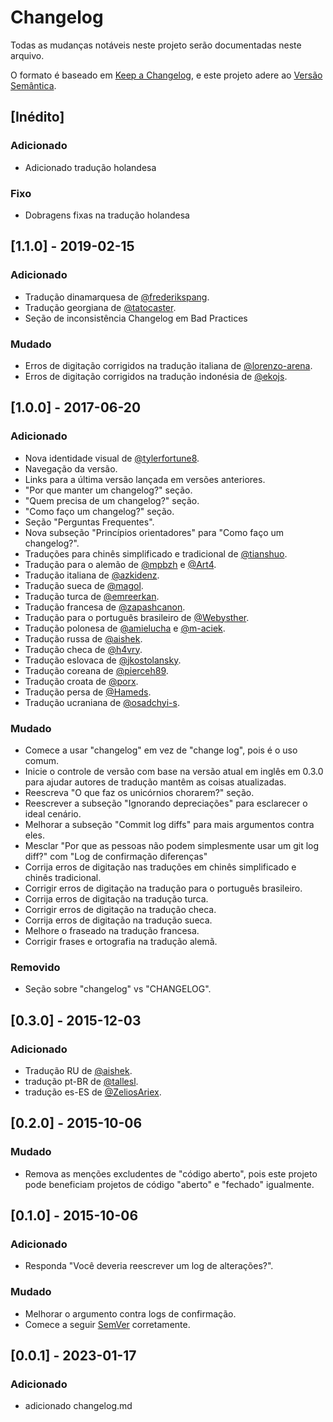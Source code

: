 # Changelog

Todas as mudanças notáveis ​​neste projeto serão documentadas neste arquivo.

O formato é baseado em [Keep a Changelog](https://keepachangelog.com/en/1.0.0/),
e este projeto adere ao [Versão Semântica](https://semver.org/spec/v2.0.0.html).

## [Inédito]

### Adicionado

- Adicionado tradução holandesa

### Fixo

- Dobragens fixas na tradução holandesa

## [1.1.0] - 2019-02-15

### Adicionado

- Tradução dinamarquesa de [@frederikspang](https://github.com/frederikspang).
- Tradução georgiana de [@tatocaster](https://github.com/tatocaster).
- Seção de inconsistência Changelog em Bad Practices

### Mudado

- Erros de digitação corrigidos na tradução italiana de [@lorenzo-arena](https://github.com/lorenzo-arena).
- Erros de digitação corrigidos na tradução indonésia de [@ekojs](https://github.com/ekojs).

## [1.0.0] - 2017-06-20

### Adicionado

- Nova identidade visual de [@tylerfortune8](https://github.com/tylerfortune8).
- Navegação da versão.
- Links para a última versão lançada em versões anteriores.
- "Por que manter um changelog?" seção.
- "Quem precisa de um changelog?" seção.
- "Como faço um changelog?" seção.
- Seção "Perguntas Frequentes".
- Nova subseção "Princípios orientadores" para "Como faço um changelog?".
- Traduções para chinês simplificado e tradicional de [@tianshuo](https://github.com/tianshuo).
- Tradução para o alemão de [@mpbzh](https://github.com/mpbzh) e [@Art4](https://github.com/Art4).
- Tradução italiana de [@azkidenz](https://github.com/azkidenz).
- Tradução sueca de [@magol](https://github.com/magol).
- Tradução turca de [@emreerkan](https://github.com/emreerkan).
- Tradução francesa de [@zapashcanon](https://github.com/zapashcanon).
- Tradução para o português brasileiro de [@Webysther](https://github.com/Webysther).
- Tradução polonesa de [@amielucha](https://github.com/amielucha) e [@m-aciek](https://github.com/m-aciek).
- Tradução russa de [@aishek](https://github.com/aishek).
- Tradução checa de [@h4vry](https://github.com/h4vry).
- Tradução eslovaca de [@jkostolansky](https://github.com/jkostolansky).
- Tradução coreana de [@pierceh89](https://github.com/pierceh89).
- Tradução croata de [@porx](https://github.com/porx).
- Tradução persa de [@Hameds](https://github.com/Hameds).
- Tradução ucraniana de [@osadchyi-s](https://github.com/osadchyi-s).

### Mudado

- Comece a usar "changelog" em vez de "change log", pois é o uso comum.
- Inicie o controle de versão com base na versão atual em inglês em 0.3.0 para ajudar
  autores de tradução mantêm as coisas atualizadas.
- Reescreva "O que faz os unicórnios chorarem?" seção.
- Reescrever a subseção "Ignorando depreciações" para esclarecer o ideal
  cenário.
- Melhorar a subseção "Commit log diffs" para mais argumentos contra
  eles.
- Mesclar "Por que as pessoas não podem simplesmente usar um git log diff?" com "Log de confirmação
  diferenças"
- Corrija erros de digitação nas traduções em chinês simplificado e chinês tradicional.
- Corrigir erros de digitação na tradução para o português brasileiro.
- Corrija erros de digitação na tradução turca.
- Corrigir erros de digitação na tradução checa.
- Corrija erros de digitação na tradução sueca.
- Melhore o fraseado na tradução francesa.
- Corrigir frases e ortografia na tradução alemã.

### Removido

- Seção sobre "changelog" vs "CHANGELOG".

## [0.3.0] - 2015-12-03

### Adicionado

- Tradução RU de [@aishek](https://github.com/aishek).
- tradução pt-BR de [@tallesl](https://github.com/tallesl).
- tradução es-ES de [@ZeliosAriex](https://github.com/ZeliosAriex).

## [0.2.0] - 2015-10-06

### Mudado

- Remova as menções excludentes de "código aberto", pois este projeto pode
  beneficiam projetos de código "aberto" e "fechado" igualmente.

## [0.1.0] - 2015-10-06

### Adicionado

- Responda "Você deveria reescrever um log de alterações?".

### Mudado

- Melhorar o argumento contra logs de confirmação.
- Comece a seguir [SemVer](https://semver.org) corretamente.

## [0.0.1] - 2023-01-17

### Adicionado

- adicionado changelog.md